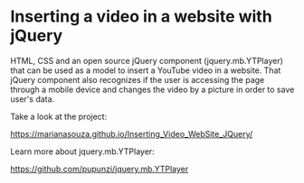 # Inserting a video in a website with jQuery

HTML, CSS and an open source jQuery component (jquery.mb.YTPlayer) that can be used as a model to insert a YouTube video in a website. That jQuery component also recognizes if the user is accessing the page through a mobile device and changes the video by a picture in order to save user's data.

Take a look at the project:

https://marianasouza.github.io/Inserting_Video_WebSite_JQuery/


Learn more about jquery.mb.YTPlayer:

https://github.com/pupunzi/jquery.mb.YTPlayer
